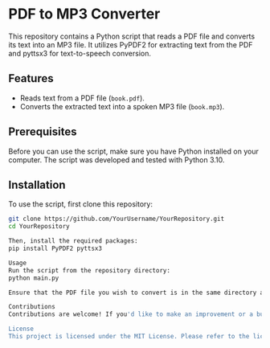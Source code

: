 # PDF to MP3 Converter

This repository contains a Python script that reads a PDF file and converts its text into an MP3 file. It utilizes PyPDF2 for extracting text from the PDF and pyttsx3 for text-to-speech conversion.

## Features

- Reads text from a PDF file (`book.pdf`).
- Converts the extracted text into a spoken MP3 file (`book.mp3`).

## Prerequisites

Before you can use the script, make sure you have Python installed on your computer. The script was developed and tested with Python 3.10.

## Installation

To use the script, first clone this repository:

```bash
git clone https://github.com/YourUsername/YourRepository.git
cd YourRepository

Then, install the required packages:
pip install PyPDF2 pyttsx3

Usage
Run the script from the repository directory:
python main.py

Ensure that the PDF file you wish to convert is in the same directory and named book.pdf.

Contributions
Contributions are welcome! If you'd like to make an improvement or a bug fix, please create a pull request.

License
This project is licensed under the MIT License. Please refer to the license terms for using or distributing this software.
